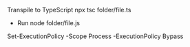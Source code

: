 Transpile to TypeScript
npx tsc folder/file.ts

* Run
node folder/file.js

Set-ExecutionPolicy -Scope Process -ExecutionPolicy Bypass
